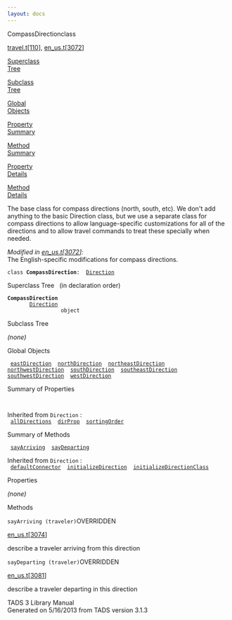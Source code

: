 ```yaml
---
layout: docs
---
```

<span class="title">CompassDirection</span><span class="type">class</span>

[travel.t](../file/travel.t.html)\[[110](../source/travel.t.html#110)\],
[en_us.t](../file/en_us.t.html)\[[3072](../source/en_us.t.html#3072)\]

[Superclass  
Tree](#_SuperClassTree_)

[Subclass  
Tree](#_SubClassTree_)

[Global  
Objects](#_ObjectSummary_)

[Property  
Summary](#_PropSummary_)

[Method  
Summary](#_MethodSummary_)

[Property  
Details](#_Properties_)

[Method  
Details](#_Methods_)

<div class="fdesc">

The base class for compass directions (north, south, etc). We don't add
anything to the basic Direction class, but we use a separate class for
compass directions to allow language-specific customizations for all of
the directions and to allow travel commands to treat these specially
when needed.

*Modified in
[en_us.t](../file/en_us.t.html)\[[3072](../source/en_us.t.html#3072)\]:*  
The English-specific modifications for compass directions.

`class `**`CompassDirection`**` :   `[`Direction`](../object/Direction.html)

</div>

<span id="_SuperClassTree_"></span>

<div class="mjhd">

<span class="hdln">Superclass Tree</span>   (in declaration order)

</div>

**`CompassDirection`**  
`         `[`Direction`](../object/Direction.html)  
`                 object`  
<span id="_SubClassTree_"></span>

<div class="mjhd">

<span class="hdln">Subclass Tree</span>  

</div>

*(none)* <span id="_ObjectSummary_"></span>

<div class="mjhd">

<span class="hdln">Global Objects</span>  

</div>

` `[`eastDirection`](../object/eastDirection.html)`  `[`northDirection`](../object/northDirection.html)`  `[`northeastDirection`](../object/northeastDirection.html)`  `[`northwestDirection`](../object/northwestDirection.html)`  `[`southDirection`](../object/southDirection.html)`  `[`southeastDirection`](../object/southeastDirection.html)`  `[`southwestDirection`](../object/southwestDirection.html)`  `[`westDirection`](../object/westDirection.html)`  `
<span id="_PropSummary_"></span>

<div class="mjhd">

<span class="hdln">Summary of Properties</span>  

</div>

` `

Inherited from `Direction` :  
` `[`allDirections`](../object/Direction.html#allDirections)`  `[`dirProp`](../object/Direction.html#dirProp)`  `[`sortingOrder`](../object/Direction.html#sortingOrder)`  `

<span id="_MethodSummary_"></span>

<div class="mjhd">

<span class="hdln">Summary of Methods</span>  

</div>

` `[`sayArriving`](#sayArriving)`  `[`sayDeparting`](#sayDeparting)`  `

Inherited from `Direction` :  
` `[`defaultConnector`](../object/Direction.html#defaultConnector)`  `[`initializeDirection`](../object/Direction.html#initializeDirection)`  `[`initializeDirectionClass`](../object/Direction.html#initializeDirectionClass)`  `

<span id="_Properties_"></span>

<div class="mjhd">

<span class="hdln">Properties</span>  

</div>

*(none)* <span id="_Methods_"></span>

<div class="mjhd">

<span class="hdln">Methods</span>  

</div>

<span id="sayArriving"></span>

`sayArriving (traveler)`<span class="rem">OVERRIDDEN</span>

[en_us.t](../file/en_us.t.html)\[[3074](../source/en_us.t.html#3074)\]

<div class="desc">

describe a traveler arriving from this direction

</div>

<span id="sayDeparting"></span>

`sayDeparting (traveler)`<span class="rem">OVERRIDDEN</span>

[en_us.t](../file/en_us.t.html)\[[3081](../source/en_us.t.html#3081)\]

<div class="desc">

describe a traveler departing in this direction

</div>

<div class="ftr">

TADS 3 Library Manual  
Generated on 5/16/2013 from TADS version 3.1.3

</div>
